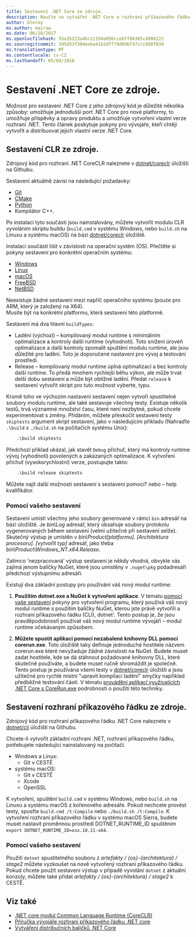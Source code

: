 ```yaml
---
title: Sestavení .NET Core ze zdroje.
description: Naučte se vytvářet .NET Core a rozhraní příkazového řádku .NET Core ze zdrojového kódu.
author: bleroy
ms.author: mairaw
ms.date: 06/28/2017
ms.openlocfilehash: 55a35223a4bc11156e056cceb7f86365c4906222
ms.sourcegitcommit: 3d5d33f384eeba41b2dff79d096f47ccc8d8f03d
ms.translationtype: MT
ms.contentlocale: cs-CZ
ms.lasthandoff: 05/04/2018
---
```

# <a name="build-net-core-from-source"></a>Sestavení .NET Core ze zdroje.

Možnost pro sestavení .NET Core z jeho zdrojový kód je důležité několika způsoby: umožňuje jednodušší port .NET Core pro nové platformy, to umožňuje příspěvky a opravy produktu a umožňuje vytvoření vlastní verze rozhraní .NET.
Tento článek poskytuje pokyny pro vývojáře, kteří chtějí vytvořit a distribuovat jejich vlastní verze .NET Core.

## <a name="build-the-clr-from-source"></a>Sestavení CLR ze zdroje.

Zdrojový kód pro rozhraní .NET CoreCLR naleznete v [dotnet/coreclr](https://github.com/dotnet/coreclr/) úložišti na Githubu.

Sestavení aktuálně závisí na následující požadavky:
* [Git](https://git-scm.com/)
* [CMake](https://cmake.org/)
* [Python](https://www.python.org/)
* Kompilátor C++.

Po instalaci tyto součásti jsou nainstalovány, můžete vytvořit modulu CLR vyvoláním skriptu buildu (`build.cmd` v systému Windows, nebo `build.sh` na Linuxu a systému macOS) na bázi [dotnet/coreclr](https://github.com/dotnet/coreclr/) úložiště.

Instalaci součástí lišit v závislosti na operační systém (OS). Přečtěte si pokyny sestavení pro konkrétní operačním systému:

 * [Windows](https://github.com/dotnet/coreclr/blob/master/Documentation/building/windows-instructions.md)
 * [Linux](https://github.com/dotnet/coreclr/blob/master/Documentation/building/linux-instructions.md)
 * [macOS](https://github.com/dotnet/coreclr/blob/master/Documentation/building/osx-instructions.md)
 * [FreeBSD](https://github.com/dotnet/coreclr/blob/master/Documentation/building/freebsd-instructions.md) 
 * [NetBSD](https://github.com/dotnet/coreclr/blob/master/Documentation/building/netbsd-instructions.md)

Neexistuje žádné sestavení mezi napříč operačního systému (pouze pro ARM, který je založený na X64).  
Musíte být na konkrétní platformu, která sestavení této platformě.  

Sestavení má dva hlavní `buildTypes`:

 * Ladění (výchozí) – kompilovaný modul runtime s minimálním optimalizace a kontroly další runtime (vyhodnotí). Toto snížení úroveň optimalizace a další kontroly zpomalit spuštění modulu runtime, ale jsou důležité pro ladění. Toto je doporučené nastavení pro vývoj a testování prostředí.
 * Release – kompilovaný modul runtime úplná optimalizací a bez kontroly další runtime. To předá mnohem rychlejší běhu výkon, ale může trvat delší dobu sestavení a může být obtížné ladění. Předat `release` k sestavení vytvořit skript pro tuto možnost vyberte, typu.

Kromě toho ve výchozím nastavení sestavení nejen vytvoří spustitelné soubory modulu runtime, ale také sestavuje všechny testy.
Existuje několik testů, trvá významné množství času, které není nezbytné, pokud chcete experimentovat s změny.
Přidáním, můžete přeskočit sestavení testy `skiptests` argument skript sestavení, jako v následujícím příkladu (Nahraďte `.\build` s `./build.sh` na počítačích systému Unix):

```bat
    .\build skiptests 
```

Předchozí příklad ukázal, jak stavět `Debug` příchuť, který má kontroly runtime vývoj (vyhodnotí) povolených a zakázaných optimalizace. K vytvoření příchuť (vysokorychlostní) verze, postupujte takto:

```bat 
    .\build release skiptests
```

Můžete najít další možnosti sestavení s sestavení pomocí? nebo – help kvalifikátor.   

### <a name="using-your-build"></a>Pomocí vašeho sestavení

Sestavení umístí všechny jeho soubory generované v rámci `bin` adresář na bázi úložiště.
Je *bin\Log* adresář, který obsahuje soubory protokolu vygenerovaných během sestavení (velmi užitečné při sestavení selže).
Skutečný výstup je umístěn v *bin\Product\[platformu]. [Architektura procesoru]. [vytvořit typ]*  adresář, jako třeba *bin\Product\Windows_NT.x64.Release*.

Zatímco 'nezpracovaná' výstup sestavení je někdy vhodná, obvykle vás zajímá jenom balíčky NuGet, které jsou umístěny v `.nuget\pkg` podadresáři předchozí výstupnímu adresáři.

Existují dva základní postupy pro používání váš nový modul runtime:

 1. **Použitím dotnet.exe a NuGet k vytvoření aplikace**.
    V tématu [pomocí vaše sestavení](https://github.com/dotnet/coreclr/blob/master/Documentation/workflow/UsingYourBuild.md) pokyny pro vytvoření programu, který používá váš nový modul runtime s použitím balíčky NuGet, kterou jste právě vytvořili a rozhraní příkazového řádku (CLI), dotnet'. Tento postup je, že jsou pravděpodobností používat váš nový modul runtime vývojáři – modul runtime očekávaným způsobem.    

 2. **Můžete spustit aplikaci pomocí nezabalené knihovny DLL pomocí corerun.exe**.
    Toto úložiště taky definuje jednoduché hostitele názvem corerun.exe které nevyžaduje žádné závislosti na NuGet.
    Budete muset zadat hostitele, kde se dá stáhnout požadované knihovny DLL, které skutečně používáte, a budete muset ručně shromáždit je společně.
    Tento postup je používána všemi testy v [dotnet/coreclr](https://github.com/dotnet/coreclr) úložišti a jsou užitečné pro rychlé místní "upravit kompilaci ladění" smyčky například předběžné testování částí.
    V tématu [provádění aplikací využívajících .NET Core s CoreRun.exe](https://github.com/dotnet/coreclr/blob/master/Documentation/workflow/UsingCoreRun.md) podrobnosti o použití této techniky.

## <a name="build-the-cli-from-source"></a>Sestavení rozhraní příkazového řádku ze zdroje.

Zdrojový kód pro rozhraní příkazového řádku .NET Core naleznete v [dotnet/cli](https://github.com/dotnet/cli/) úložišti na Githubu.

Chcete-li vytvořit základní rozhraní .NET, rozhraní příkazového řádku, potřebujete následující nainstalovaný na počítači.

* Windows a Linux:
    - Git v CESTĚ
* systému macOS:
    - Git v CESTĚ
    - Xcode
    - OpenSSL

K vytvoření, spuštění `build.cmd` v systému Windows, nebo `build.sh` na Linuxu a systému macOS z kořenového adresáře. Pokud nechcete provést testy, spusťte `build.cmd /t:Compile` nebo `./build.sh /t:Compile`. K vytvoření rozhraní příkazového řádku v systému macOS Sierra, budete muset nastavit proměnnou prostředí DOTNET_RUNTIME_ID spuštěním `export DOTNET_RUNTIME_ID=osx.10.11-x64`.

### <a name="using-your-build"></a>Pomocí vašeho sestavení

Použití `dotnet` spustitelného souboru z *artefakty / {os}-{architektura} / stage2* můžete vyzkoušet na nově vytvořený rozhraní příkazového řádku. Pokud chcete použít sestavení výstup v případě vyvolání `dotnet` z aktuální konzoly, můžete také přidat *artefakty / {os}-{architektura} / stage2* k CESTĚ.

## <a name="see-also"></a>Viz také

* [.NET core modul Common Language Runtime (CoreCLR)](https://github.com/dotnet/coreclr/blob/master/README.md)
* [Příručka vývojáře rozhraní příkazového řádku .NET core](https://github.com/dotnet/cli/blob/master/Documentation/project-docs/developer-guide.md)
* [Vytváření distribučních balíčků .NET Core](./distribution-packaging.md)
